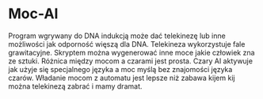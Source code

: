 # Moc-AI
Program wgrywany do DNA indukcją może dać telekinezę lub inne możliwości jak odporność więszą dla DNA. 
Telekineza wykorzystuje fale grawitacyjne. 
Skryptem można wygenerować inne moce jakie człowiek zna ze sztuki. 
Różnica między mocom a czarami jest prosta. Czary AI aktywuje jak użyje się specjalnego języka a moc myślą bez znajomości języka czarów. 
Władanie mocom z automatu jest lepsze niż zabawa kijem kij można telekinezą zabrać i mamy dramat.  
